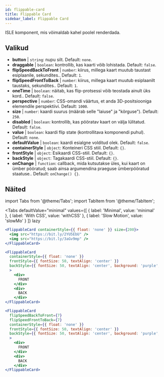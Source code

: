```yaml
---
id: flippable-card 
title: Flippable Card
sidebar_label: Flippable Card
---
```


ISLE komponent, mis võimaldab kahel poolel renderdada.

## Valikud

* __button__ | `string`: nupu silt. Default: `none`.
* __draggable__ | `boolean`: kontrollib, kas kaarti võib lohistada. Default: `false`.
* __flipSpeedBackToFront__ | `number`: kiirus, millega kaart muutub taustast esiplaanile, sekundites.. Default: `1`.
* __flipSpeedFrontToBack__ | `number`: kiirus, millega kaart muutub esiplaanilt taustaks, sekundites.. Default: `1`.
* __oneTime__ | `boolean`: näitab, kas flip-protsessi võib teostada ainult üks kord.. Default: `false`.
* __perspective__ | `number`: CSS-omandi väärtus, et anda 3D-positsiooniga elemendile perspektiivi. Default: `1000`.
* __size__ | `number`: kaardi suurus (määrab selle "laiuse" ja "kõrguse"). Default: `250`.
* __disabled__ | `boolean`: kontrollib, kas pööratav kaart on välja lülitatud. Default: `false`.
* __value__ | `boolean`: kaardi flip state (kontrollitava komponendi puhul). Default: `none`.
* __defaultValue__ | `boolean`: kaardi esialgne volditud olek. Default: `false`.
* __containerStyle__ | `object`: Konteineri CSS stiil. Default: `{}`.
* __frontStyle__ | `object`: Esikaardi CSS-stiil. Default: `{}`.
* __backStyle__ | `object`: Tagakaardi CSS-stiil. Default: `{}`.
* __onChange__ | `function`: callback, mida kutsutakse üles, kui kaart on ümber pööratud; saab ainsa argumendina praeguse ümberpööratud staatuse.. Default: `onChange() {}`.


## Näited

import Tabs from '@theme/Tabs';
import TabItem from '@theme/TabItem';

<Tabs
    defaultValue="minimal"
    values={[
        { label: 'Minimal', value: 'minimal' },
        { label: 'With CSS', value: 'withCSS' },
        { label: 'Slow Motion', value: 'slowMo' }
    ]}
    lazy
>

<TabItem value="minimal">

```jsx live
<FlippableCard containerStyle={{ float: 'none' }} size={200}>
  <img src="https://bit.ly/2YU5EbU" />
  <img src="https://bit.ly/3aGv9mp" />
</FlippableCard>
```

</TabItem>

<TabItem value="withCSS">

```jsx live
<FlippableCard 
  containerStyle={{ float: 'none' }} 
  frontStyle={{ fontSize: 50, textAlign: 'center' }} 
  backStyle={{ fontSize: 50, textAlign: 'center', background: 'purple', color: 'white' }} 
  >
    <div>
      FRONT
    </div>
    <div>
      BACK
    </div>
</FlippableCard>
```

</TabItem>

<TabItem value="slowMo">

```jsx live
<FlippableCard 
  flipSpeedBackToFront={7} 
  flipSpeedFrontToBack={7}   
  containerStyle={{ float: 'none' }} 
  frontStyle={{ fontSize: 50, textAlign: 'center' }} 
  backStyle={{ fontSize: 50, textAlign: 'center', background: 'purple', color: 'white' }} 
  >
    <div>
      FRONT
    </div>
    <div>
      BACK
    </div>
</FlippableCard>
```

</TabItem>

</Tabs>
